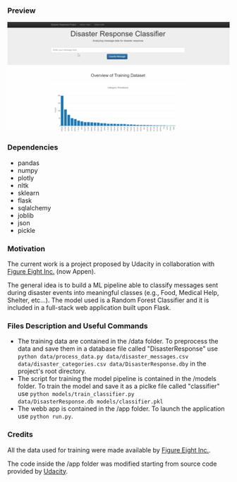 ### Preview

![alt-text](https://github.com/FrnRmn/disaster_response/blob/d1f7c0dfe0988aa680d6ad6db2ee2e0103e7a041/data/disaster_example.gif)
<br>


### Dependencies
- pandas
- numpy
- plotly
- nltk
- sklearn
- flask
- sqlalchemy
- joblib
- json
- pickle


### Motivation
The current work is a project proposed by Udacity in collaboration with [Figure Eight Inc.](https://www.figure-eight.com/) (now Appen).

The general idea is to build a ML pipeline able to classify messages sent during disaster events into meaningful classes (e.g., Food, Medical Help, Shelter, etc...).
The model used is a Random Forest Classifier and it is included in a full-stack web application built upon Flask.


### Files Description and Useful Commands
- The training data are contained in the /data folder. To preprocess the data and save them in a database file called "DisasterResponse" use <code>python data/process_data.py data/disaster_messages.csv data/disaster_categories.csv data/DisasterResponse.dby</code> in the project's root directory.
- The script for training the model pipeline is contained in the /models folder. To train the model and save it as a piclke file called "classifier" use <code>python models/train_classifier.py data/DisasterResponse.db models/classifier.pkl</code>
- The webb app is contained in the /app folder. To launch the application use <code>python run.py</code>.


### Credits
All the data used for training were made available by [Figure Eight Inc.](https://www.figure-eight.com/).

The code inside the /app folder was modified starting from source code provided by [Udacity](https://www.udacity.com/).
